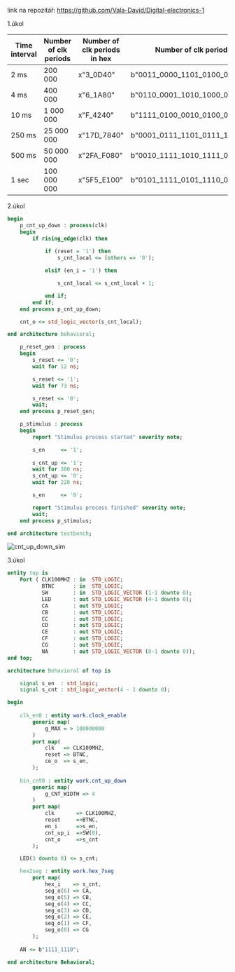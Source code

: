 link na repozitář: https://github.com/Vala-David/Digital-electronics-1

1.úkol

|Time interval|Number of clk periods|Number of clk periods in hex|Number of clk periods in binary            |
|-------------|---------------------|----------------------------|-------------------------------------------|
|    2 ms     |     200 000         |      x"3_0D40"             |   b"0011_0000_1101_0100_0000"             |
|    4 ms     |     400 000         |      x"6_1A80"             |   b"0110_0001_1010_1000_0000"             |
|   10 ms     |     1 000 000       |      x"F_4240"             |   b"1111_0100_0010_0100_0000"             |
|   250 ms    |     25 000 000      |      x"17D_7840"           |   b"0001_0111_1101_0111_1000_0100_0000"   |
|   500 ms    |     50 000 000      |      x"2FA_F080"           |   b"0010_1111_1010_1111_0000_1000_0000"   |
|    1 sec    |     100 000 000	    |      x"5F5_E100"           |   b"0101_1111_0101_1110_0001_0000_0000"   |

2.úkol

```vhdl
begin
    p_cnt_up_down : process(clk)
    begin
        if rising_edge(clk) then
        
            if (reset = '1') then               
                s_cnt_local <= (others => '0'); 

            elsif (en_i = '1') then       

                s_cnt_local <= s_cnt_local + 1;

            end if;
        end if;
    end process p_cnt_up_down;

    cnt_o <= std_logic_vector(s_cnt_local);

end architecture behavioral;
```

```vhdl
    p_reset_gen : process
    begin
        s_reset <= '0';
        wait for 12 ns;

        s_reset <= '1';
        wait for 73 ns;

        s_reset <= '0';
        wait;
    end process p_reset_gen;

    p_stimulus : process
    begin
        report "Stimulus process started" severity note;

        s_en     <= '1';
        
        s_cnt_up <= '1';
        wait for 380 ns;
        s_cnt_up <= '0';
        wait for 220 ns;

        s_en     <= '0';

        report "Stimulus process finished" severity note;
        wait;
    end process p_stimulus;

end architecture testbench;
```
![cnt_up_down_sim](https://user-images.githubusercontent.com/78855571/111025307-8e1cd080-83e3-11eb-917e-23f4e9524d6c.png)

3.úkol
```vhdl
entity top is
    Port ( CLK100MHZ : in  STD_LOGIC;
           BTNC      : in  STD_LOGIC;
           SW        : in  STD_LOGIC_VECTOR (1-1 downto 0);
           LED       : out STD_LOGIC_VECTOR (4-1 downto 0);
           CA        : out STD_LOGIC;
           CB        : out STD_LOGIC;
           CC        : out STD_LOGIC;
           CD        : out STD_LOGIC;
           CE        : out STD_LOGIC;
           CF        : out STD_LOGIC;
           CG        : out STD_LOGIC;
           NA        : out STD_LOGIC_VECTOR (8-1 downto 0));
end top;

architecture Behavioral of top is

    signal s_en  : std_logic;
    signal s_cnt : std_logic_vector(4 - 1 downto 0);

begin
    
    clk_en0 : entity work.clock_enable
        generic map(
            g_MAX = > 100000000
        )
        port map(
            clk   => CLK100MHZ,
            reset => BTNC,
            ce_o  => s_en,
        );
    
    bin_cnt0 : entity work.cnt_up_down
        generic map(
            g_CNT_WIDTH => 4
        )
        port map(
            clk       => CLK100MHZ,
            reset     =>BTNC,
            en_i      =>s_en,
            cnt_up_i  =>SW(0),
            cnt_o     =>s_cnt
        );

    LED(3 downto 0) <= s_cnt;

    hex2seg : entity work.hex_7seg
        port map(
            hex_i    => s_cnt,
            seg_o(6) => CA,
            seg_o(5) => CB,
            seg_o(4) => CC,
            seg_o(3) => CD,
            seg_o(2) => CE,
            seg_o(1) => CF,
            seg_o(0) => CG
        );
        
    AN <= b"1111_1110";

end architecture Behavioral;
```






